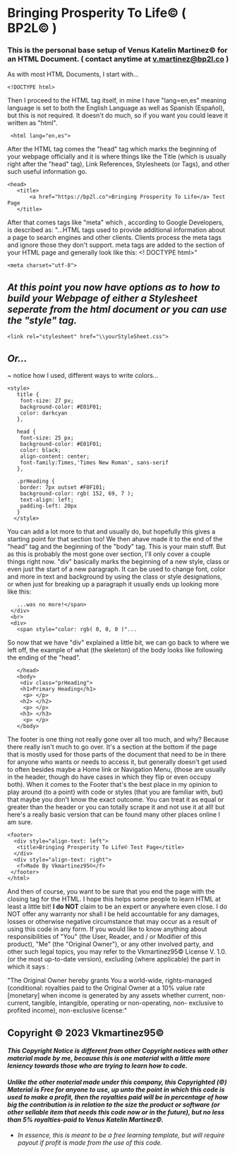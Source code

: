 
 #  Bringing Prosperity To Life© ( BP2L© ) 
 
 ###  This is the personal base setup of Venus Katelin Martinez© for an HTML Document. ( contact anytime at v.martinez@bp2l.co )

   As with most HTML Documents, I start with...

`<!DOCTYPE html>`

   Then I proceed to the HTML tag itself, in mine I have "lang=en,es" meaning language is set to both the English Language as well as Spanish (Español), but this is not required. It doesn't do much, so if you want you could leave it written as "html".

` <html lang="en,es">`

   After the HTML tag comes the "head" tag which marks the beginning of your webpage officially and it is where things like the Title (which is usually right after the "head" tag), Link References, Stylesheets (or Tags), and other such useful information go.
```
<head>
   <title>
       <a href="https://bp2l.co">Bringing Prosperity To Life</a> Test Page
   </title>
```
   After that comes tags like "meta" which , according to Google Developers, is described as: "...HTML tags used to provide additional information about a page to search engines and other clients. Clients process the meta tags and ignore those they don't support. meta tags are added to the <head> section of your HTML page and generally look like this: <! DOCTYPE html>"

  `<meta charset="utf-8">`

## <em>  At this point you now have options as to how to build your Webpage of either a Stylesheet seperate from the html document or you can use the "style" tag.</em>

  `<link rel="stylesheet" href="\\yourStyleSheet.css">`

## <em> Or... </em>
   ~ notice how I used, different ways to write colors...

  ```
  <style>
     title {
      font-size: 27 px;
      background-color: #E01F01;
      color: darkcyan
     },

     head {
      font-size: 25 px;
      background-color: #E01F01;
      color: black;
      align-content: center;
      font-family:Times,'Times New Roman', sans-serif
     },

     .prHeading {
      border: 7px outset #F0F101;
      background-color: rgb( 152, 69, 7 );
      text-align: left;
      padding-left: 20px
     }
    </style>
```
   You can add a lot more to that and usually do, but hopefully this gives a starting point for that section too!
   We then ahave made it to the end of the "head" tag and the beginning of the "body" tag. This is your main stuff. But as this is probably the most gone over section, I'll only cover a couple things right now.
   "div" basically marks the beginning of a new style, class or even just the start of a new paragraph. It can be used to change font, color and more in text and background by using the class or style designations, or when just for breaking up a paragraph it usually ends up looking more like this:
```
   ...was no more!</span>
 </div>
 <br>
 <div>
   <span style="color: rgb( 0, 0, 0 )"...
```
So now that we have "div" explained a little bit, we can go back to where we left off, the example of what (the skeleton) of the body looks like following the ending of the "head".
```
   </head>
   <body>
    <div class="prHeading">
    <h1>Primary Heading</h1>
     <p> </p>
    <h2> </h2>
     <p> </p>
    <h3> </h3>
     <p> </p>
   </body>
```
The footer is one thing not really gone over all too much, and why? Because there really isn't much to go over. It's a section at the bottom if the page that is mostly used for those parts of the document that need to be in there for anyone who wants or needs to access it, but generally doesn't get used to often besides maybe a Home link or Navigation Menu, (those are usually in the header, though do have cases in which they flip or even occupy both). 
When it comes to the Footer that's the best place in my opinion to play around (to a point) with code or styles (that you are familiar with, but) that maybe you don't know the exact outcome. You can treat it as equal or greater than the header or you can totally scrape it and not use it at all!  but here's a really basic version that can be found many other places online I am sure.
  ```
 <footer>
    <div style="align-text: left">
     <title>Bringing Prosperity To Life© Test Page</title>
    </div>
    <div style="align-text: right">
     <f>Made By Vkmartinez95©</f>
   </footer>
  </html>
```
And then of course, you want to be sure that you end the page with the closing tag for the HTML.
I hope this helps some people to learn HTML at least a little bit! 
**I do NOT** claim to be an expert or anywhere even close. I do NOT offer any warranty nor shall I be held accountable for any damages, losses or otherwise negative circumstance that may occur as a result of using this code in any form. If you would like to know anything about responsibilities of "You" (the User, Reader, and / or Modifier of this product), "Me" (the "Original Owner"), or any other involved party, and other such legal topics, you may refer to the Vkmartinez95© License V. 1.0. (or the most up-to-date version), excluding (where applicable) the part in which it says :
  
"The Original Owner hereby grants You a world-wide, rights-managed 
(conditional: royalties paid to the Original Owner at a 10% value rate
[monetary] when income is generated by any assets whether current,
non-current, tangible, intangible, operating or non-operating, non-
exclusive to profited income), non-exclusive license:"

## Copyright © 2023 Vkmartinez95©

#### <em>This Copyright Notice is different from other Copyright notices with other material made by me, because this is one material with a little more leniency towards those who are trying to learn how to code. </em>

#### <em> Unlike the other material made under this company, this Copyrighted (©) Material is Free for anyone to use, up unto the point in which this code is used to make a profit, then the royalties paid will be in percentage of how big the contribution is in relation to the size the product or software (or other sellable item that needs this code now or in the future), but no less than 5% royalties-paid to Venus Katelin Martinez©.</em>

* <em>In essence, this is meant to be a free learning template, but will require payout if profit is made from the use of this code.</em>
